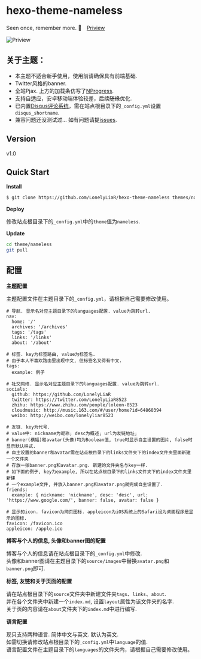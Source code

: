 ﻿hexo-theme-nameless  
================

Seen once, remember more. :clap:　[Priview](https://lonelyliar.github.io/)    

![Priview](http://i4.buimg.com/4851/d9ceb071e8366baa.png)  

             
关于主题：
----------------
- 本主题不适合新手使用，使用前请确保具有前端基础.
- Twitter风格的banner.
- 全站Pjax. 上方的加载条仿写了[NProgress](https://github.com/rstacruz/nprogress).
- 支持自适应，安卓移动端体验较差，后续~~随缘~~优化.
- 已内置[Disqus评论系统](https://disqus.com)，需在站点根目录下的`_config.yml`设置`disqus_shortname`.
- 兼容问题还没测试过... 如有问题请提[issues](https://github.com/LonelyLiaR/hexo-theme-nameless/issues).  

           
               
Version
----------------
v1.0  

            
             
Quick Start  
----------------
**Install**  

``` bash
$ git clone https://github.com/LonelyLiaR/hexo-theme-nameless themes/nameless
```

             
**Deploy**

修改站点根目录下的`_config.yml`中的`theme`值为`nameless`.  

             
**Update**  

``` bash
cd theme/nameless  
git pull
```

             
配置
----------------
**主题配置**  

主题配置文件在主题目录下的`_config.yml`，请根据自己需要修改使用。  

```
# 导航. 显示名对应主题目录下的languages配置. value为跳转url.
nav:
  home: '/'
  archives: '/archives'
  tags: '/tags'
  links: '/links'
  about: '/about'

# 标签. key为标签路由, value为标签名.
# 由于本人不喜欢路由里出现中文, 但标签名又得有中文.
tags:
  example: 例子

# 社交网络. 显示名对应主题目录下的languages配置. value为跳转url.
socials:
  github: https://github.com/LonelyLiaR
  twitter: https://twitter.com/LonelyLiaR8523
  zhihu: https://www.zhihu.com/people/loleon-8523
  cloudmusic: http://music.163.com/#/user/home?id=64860394
  weibo: http://weibo.com/lonelyliar8523

# 友链. key为代号.
# value中: nickname为昵称; desc为概述; url为友链地址;
# banner(横幅)和avatar(头像)均为Boolean值, true时显示自主设置的图片, false时显示默认样式.
# 自主设置的banner和avatar需在站点根目录下的links文件夹下的index文件夹里面新建一个文件夹
# 存放一张banner.png和avatar.png. 新建的文件夹名与key一样.
# 如下面的例子, key为example, 所以在站点根目录下的links文件夹下的index文件夹里新建
# 一个example文件, 并放入banner.png和avatar.png就完成自主设置了.
friends:
  example: { nickname: 'nickname', desc: 'desc', url: 'https://www.google.com/', banner: false, avatar: false }

# 显示的icon. favicon为网页图标. appleicon为iOS系统上的Safari设为桌面程序是显示的图标.
favicon: /favicon.ico
appleicon: /apple.ico
```

             
             
**博客与个人的信息, 头像和banner图的配置**  

博客与个人的信息请在站点根目录下的`_config.yml`中修改.  
头像和banner图请在主题目录下的`source/images`中替换`avatar.png`和`banner.png`即可.

             
             
**标签, 友链和关于页面的配置**  

请在站点根目录下的`source`文件夹中新建文件夹`tags`、`links`、`about`.  
并在各个文件夹中新建一个`index.md`, 设置`layout`属性为该文件夹的名字.  
关于页的内容请在`about`文件夹下的`index.md`中进行编写.

             
             
**语言配置**  

现只支持两种语言. 简体中文与英文. 默认为英文.  
如需切换请修改站点根目录下的`_config.yml`中`language`的值.  
语言配置文件在主题目录下的`languages`的文件夹内，请根据自己需要修改使用。
